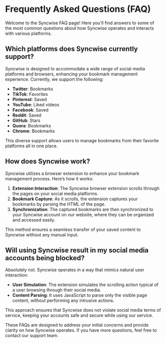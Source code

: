 # Frequently Asked Questions (FAQ)

Welcome to the Syncwise FAQ page! Here you'll find answers to some of the most common questions about how Syncwise operates and interacts with various platforms.

## Which platforms does Syncwise currently support?

Syncwise is designed to accommodate a wide range of social media platforms and browsers, enhancing your bookmark management experience. Currently, we support the following:

- **Twitter**: Bookmarks
- **TikTok**: Favorites
- **Pinterest**: Saved
- **YouTube**: Liked videos
- **Facebook**: Saved
- **Reddit**: Saved
- **GitHub**: Stars
- **Quora**: Bookmarks
- **Chrome**: Bookmarks

This diverse support allows users to manage bookmarks from their favorite platforms all in one place.

## How does Syncwise work?

Syncwise utilizes a browser extension to enhance your bookmark management process. Here’s how it works:

1. **Extension Interaction**: The Syncwise browser extension scrolls through the pages on your social media platforms.
2. **Bookmark Capture**: As it scrolls, the extension captures your bookmarks by parsing the HTML of the page.
3. **Synchronization**: The captured bookmarks are then synchronized to your Syncwise account on our website, where they can be organized and accessed easily.

This method ensures a seamless transfer of your saved content to Syncwise without any manual input.

## Will using Syncwise result in my social media accounts being blocked?

Absolutely not. Syncwise operates in a way that mimics natural user interaction:

- **User Simulation**: The extension simulates the scrolling action typical of a user browsing through their social media.
- **Content Parsing**: It uses JavaScript to parse only the visible page content, without performing any intrusive actions.

This approach ensures that Syncwise does not violate social media terms of service, keeping your accounts safe and secure while using our service.

These FAQs are designed to address your initial concerns and provide clarity on how Syncwise operates. If you have more questions, feel free to contact our support team.
